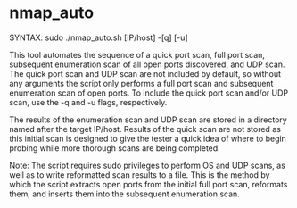 # nmap_auto

SYNTAX: sudo ./nmap_auto.sh [IP/host] -[q] [-u]

This tool automates the sequence of a quick port scan, full port scan, subsequent enumeration scan of all open ports discovered, and UDP scan. The quick port scan and UDP scan are not included by default, so without any arguments the script only performs a full port scan and subsequent enumeration scan of open ports. To include the quick port scan and/or UDP scan, use the -q and -u flags, respectively.

The results of the enumeration scan and UDP scan are stored in a directory named after the target IP/host. Results of the quick scan are not stored as this initial scan is designed to give the tester a quick idea of where to begin probing while more thorough scans are being completed.

Note: The script requires sudo privileges to perform OS and UDP scans, as well as to write reformatted scan results to a file. This is the method by which the script extracts open ports from the initial full port scan, reformats them, and inserts them into the subsequent enumeration scan.
